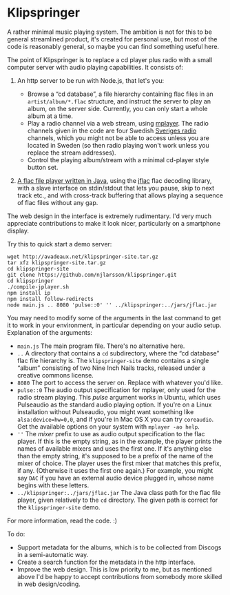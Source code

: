 # Klipspringer
A rather minimal music playing system. The ambition is not for this to
be general streamlined product, it's created for personal use, but
most of the code is reasonably general, so maybe you can find
something useful here.

The point of Klipspringer is to replace a cd player plus radio with a
small computer server with audio playing capabilities. It consists of:

 1. An http server to be run with Node.js, that let's you:

    * Browse a “cd database”, a file hierarchy containing flac files in
      an `artist/album/*.flac` structure, and instruct the server to
      play an album, on the server side. Currently, you can only start a whole
      album at a time.
    * Play a radio channel via a web stream, using
      [mplayer](http://www.mplayerhq.hu/). The radio channels given in
      the code are four Swedish [Sveriges radio](http://sverigesradio.se/) channels, which you
      might not be able to access unless you are
      located in Sweden (so then radio playing won't work unless you
      replace the stream addresses).
    * Control the playing album/stream with a minimal cd-player style
      button set.

 2. [A flac file player written in Java](https://github.com/njlarsson/klipspringer/tree/master/net/avadeaux/klipspringer),
    using the [jflac](http://jflac.org/) flac decoding library, with a
    slave interface on stdin/stdout that lets you pause, skip to next
    track etc., and with cross-track buffering that allows playing a
    sequence of flac files without any gap.

The web design in the interface is extremely rudimentary. I'd very
much appreciate contributions to make it look nicer, particularly on a
smartphone display.

Try this to quick start a demo server:

    wget http://avadeaux.net/klipspringer-site.tar.gz
    tar xfz klipspringer-site.tar.gz
    cd klipspringer-site
    git clone https://github.com/njlarsson/klipspringer.git
    cd klipspringer
    ./compile-jplayer.sh
    npm install ip
    npm install follow-redirects
    node main.js .. 8080 'pulse::0' '' ../klipspringer:../jars/jflac.jar

You may need to modify some of the arguments in the last command to
get it to work in your environment, in particular depending on your
audio setup. Explanation of the arguments:

 * `main.js` The main program file. There's no alternative here.
 * `..` A directory that contains a `cd` subdirectory, where the “cd
    database” flac
    file hierarchy is. The `klipspringer-site` demo contains a single
    “album” consisting of two Nine Inch Nails tracks, released under a
    creative commons license.
 * `8080` The port to access the server on. Replace with whatever you'd
    like.
 * `pulse::0` The audio output specification for mplayer, only used
    for the radio stream playing. This *pulse* argument works in Ubuntu,
    which uses Pulseaudio as the standard audio playing option. If
    you're on a Linux installation without Pulseaudio, you might want
    something like `alsa:device=hw=0,0`, and if you're in Mac OS X you
    can try `coreaudio`. Get the available options on your system with
    `mplayer -ao help`.
 * `''` The *mixer* prefix to use as audio output specification to the flac player. If this is
    the empty string, as in the example, the player prints the names
    of available mixers and uses the first one. If it's anything else
    than the empty string, it's supposed to be a prefix of the name of
    the mixer of choice. The player uses the first mixer that matches
    this prefix, if any. (Otherwise it uses the first one again.) For
    example, you might say `DAC` if you have an external audio device plugged
    in, whose name begins with these letters.
 * `../klipspringer:../jars/jflac.jar` The Java class path for the flac file player, given relatively
    to the `cd` directory. The given path is correct for the `klipspringer-site` demo.

For more information, read the code. :)

To do:

 * Support metadata for the albums, which is to be collected from
   Discogs in a semi-automatic way.
 * Create a search function for the metadata in the http interface.
 * Improve the web design. This is low priority to me, but as
   mentioned above I'd be happy to accept contributions from somebody
   more skilled in web design/coding.
